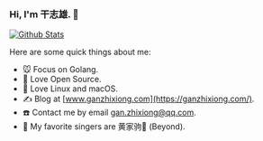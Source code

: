### Hi, I'm 干志雄. 👋

<!--events start -->

<!--
<a href="https://github.com/wuhan005?tab=repositories">
  <img align="right" src="https://github-readme-stats.vercel.app/api?username=ganzhixiong&theme=tokyonight&show_icons=true" width="45%" />
</a>
-->
[![Github Stats](https://github-readme-stats.vercel.app/api?username=ganzhixiong&theme=tokyonight&show_icons=true)](https://github.com/ganzhixiong)

Here are some quick things about me:

- 🐭 Focus on Golang.
- 🤝 Love Open Source.
- 🍎 Love Linux and macOS.
- ✍️ Blog at [www.ganzhixiong.com](https://ganzhixiong.com/).
- ☎️ Contact me by email [gan.zhixiong@qq.com](gan.zhixiong@qq.com).
- 🤟 My favorite singers are 黄家驹🎸 (Beyond).

<!--
**GanZhiXiong/ganzhixiong** is a ✨ _special_ ✨ repository because its `README.md` (this file) appears on your GitHub profile.

Here are some ideas to get you started:

- 🔭 I’m currently working on ...
- 🌱 I’m currently learning ...
- 👯 I’m looking to collaborate on ...
- 🤔 I’m looking for help with ...
- 💬 Ask me about ...
- 📫 How to reach me: ...
- 😄 Pronouns: ...
- ⚡ Fun fact: ...
-->
